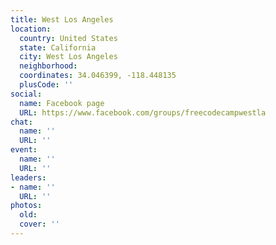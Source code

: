 ```yaml
---
title: West Los Angeles
location:
  country: United States
  state: California
  city: West Los Angeles
  neighborhood: 
  coordinates: 34.046399, -118.448135
  plusCode: ''
social:
  name: Facebook page
  URL: https://www.facebook.com/groups/freecodecampwestla
chat:
  name: ''
  URL: ''
event:
  name: ''
  URL: ''
leaders:
- name: ''
  URL: ''
photos:
  old: 
  cover: ''
---
```

